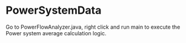 # PowerSystemData

Go to PowerFlowAnalyzer.java, right click and run main to execute the Power system average calculation logic.